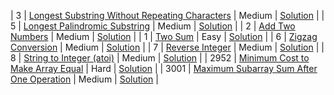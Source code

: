 
| 3 | [Longest Substring Without Repeating Characters](https://leetcode.com/problems/longest-substring-without-repeating-characters/) | Medium | [Solution](medium/3-longest-substring-without-repeating-characters.py) |
| 5 | [Longest Palindromic Substring](https://leetcode.com/problems/longest-palindromic-substring/) | Medium | [Solution](medium/5-longest-palindromic-substring.py) |
| 2 | [Add Two Numbers](https://leetcode.com/problems/add-two-numbers/) | Medium | [Solution](medium/2-add-two-numbers.py) |
| 1 | [Two Sum](https://leetcode.com/problems/two-sum/) | Easy | [Solution](easy/1-two-sum.py) |
| 6 | [Zigzag Conversion](https://leetcode.com/problems/zigzag-conversion/) | Medium | [Solution](medium\6-zigzag-conversion.py) |
| 7 | [Reverse Integer](https://leetcode.com/problems/reverse-integer/) | Medium | [Solution](medium\7-reverse-integer.py) |
| 8 | [String to Integer (atoi)](https://leetcode.com/problems/string-to-integer-atoi/) | Medium | [Solution](medium\8-string-to-integer-atoi.py) |
| 2952 | [Minimum Cost to Make Array Equal](https://leetcode.com/problems/kth-smallest-number-in-multiplication-table/) | Hard | [Solution](hard/2952-minimum-cost-to-make-array-equal.py) |
| 3001 | [Maximum Subarray Sum After One Operation](https://leetcode.com/problem-placeholder/) | Medium | [Solution](medium/3001-maximum-subarray-sum-after-one-operation.py) |
